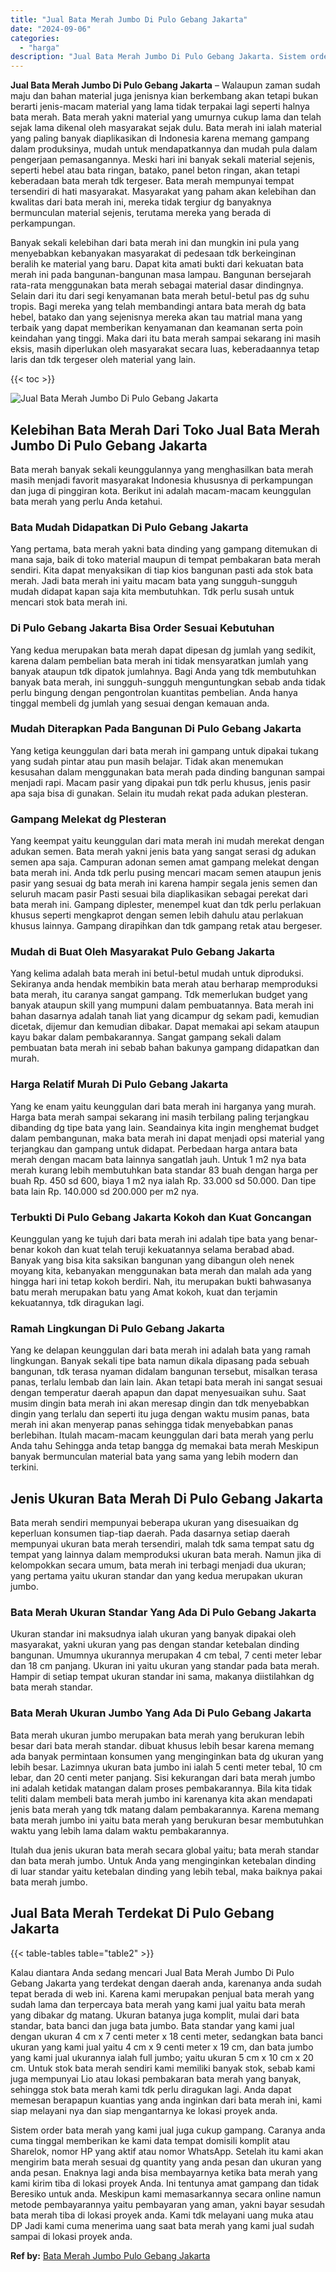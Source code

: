 ```yaml
---
title: "Jual Bata Merah Jumbo Di Pulo Gebang Jakarta"
date: "2024-09-06"
categories: 
  - "harga"
description: "Jual Bata Merah Jumbo Di Pulo Gebang Jakarta. Sistem order bata merah yang kami jual juga cukup gampang. Caranya anda cuma tinggal memberikan ke kami data te..."
---
```


**Jual Bata Merah Jumbo Di Pulo Gebang Jakarta** – Walaupun zaman sudah maju dan bahan material juga jenisnya kian berkembang akan tetapi bukan berarti jenis-macam material yang lama tidak terpakai lagi seperti halnya bata merah. Bata merah yakni material yang umurnya cukup lama dan telah sejak lama dikenal oleh masyarakat sejak dulu. Bata merah ini ialah material yang paling banyak diaplikasikan di Indonesia karena memang gampang dalam produksinya, mudah untuk mendapatkannya dan mudah pula dalam pengerjaan pemasangannya. Meski hari ini banyak sekali material sejenis, seperti hebel atau bata ringan, batako, panel beton ringan, akan tetapi keberadaan bata merah tdk tergeser. Bata merah mempunyai tempat tersendiri di hati masyarakat. Masyarakat yang paham akan kelebihan dan kwalitas dari bata merah ini, mereka tidak tergiur dg banyaknya bermunculan material sejenis, terutama mereka yang berada di perkampungan.

Banyak sekali kelebihan dari bata merah ini dan mungkin ini pula yang menyebabkan kebanyakan masyarakat di pedesaan tdk berkeinginan beralih ke material yang baru. Dapat kita amati bukti dari kekuatan bata merah ini pada bangunan-bangunan masa lampau. Bangunan bersejarah rata-rata menggunakan bata merah sebagai material dasar dindingnya. Selain dari itu dari segi kenyamanan bata merah betul-betul pas dg suhu tropis. Bagi mereka yang telah membandingi antara bata merah dg bata hebel, batako dan yang sejenisnya mereka akan tau matrial mana yang terbaik yang dapat memberikan kenyamanan dan keamanan serta poin keindahan yang tinggi. Maka dari itu bata merah sampai sekarang ini masih eksis, masih diperlukan oleh masyarakat secara luas, keberadaannya tetap laris dan tdk tergeser oleh material yang lain.

{{< toc >}}

![Jual Bata Merah Jumbo Di Pulo Gebang Jakarta](/images/jual-bata-merah-09.png)

## Kelebihan Bata Merah Dari Toko Jual Bata Merah Jumbo Di Pulo Gebang Jakarta

Bata merah banyak sekali keunggulannya yang menghasilkan bata merah masih menjadi favorit masyarakat Indonesia khususnya di perkampungan dan juga di pinggiran kota. Berikut ini adalah macam-macam keunggulan bata merah yang perlu Anda ketahui.

### Bata Mudah Didapatkan Di Pulo Gebang Jakarta

Yang pertama, bata merah yakni bata dinding yang gampang ditemukan di mana saja, baik di toko material maupun di tempat pembakaran bata merah sendiri. Kita dapat menyaksikan di tiap kios bangunan pasti ada stok bata merah. Jadi bata merah ini yaitu macam bata yang sungguh-sungguh mudah didapat kapan saja kita membutuhkan. Tdk perlu susah untuk mencari stok bata merah ini.

### Di Pulo Gebang Jakarta Bisa Order Sesuai Kebutuhan

Yang kedua merupakan bata merah dapat dipesan dg jumlah yang sedikit, karena dalam pembelian bata merah ini tidak mensyaratkan jumlah yang banyak ataupun tdk dipatok jumlahnya. Bagi Anda yang tdk membutuhkan banyak bata merah, ini sungguh-sungguh menguntungkan sebab anda tidak perlu bingung dengan pengontrolan kuantitas pembelian. Anda hanya tinggal membeli dg jumlah yang sesuai dengan kemauan anda.

### Mudah Diterapkan Pada Bangunan Di Pulo Gebang Jakarta

Yang ketiga keunggulan dari bata merah ini gampang untuk dipakai tukang yang sudah pintar atau pun masih belajar. Tidak akan menemukan kesusahan dalam menggunakan bata merah pada dinding bangunan sampai menjadi rapi. Macam pasir yang dipakai pun tdk perlu khusus, jenis pasir apa saja bisa di gunakan. Selain itu mudah rekat pada adukan plesteran.

### Gampang Melekat dg Plesteran

Yang keempat yaitu keunggulan dari mata merah ini mudah merekat dengan adukan semen. Bata merah yakni jenis bata yang sangat serasi dg adukan semen apa saja. Campuran adonan semen amat gampang melekat dengan bata merah ini. Anda tdk perlu pusing mencari macam semen ataupun jenis pasir yang sesuai dg bata merah ini karena hampir segala jenis semen dan seluruh macam pasir Pasti sesuai bila diaplikasikan sebagai perekat dari bata merah ini. Gampang diplester, menempel kuat dan tdk perlu perlakuan khusus seperti mengkaprot dengan semen lebih dahulu atau perlakuan khusus lainnya. Gampang dirapihkan dan tdk gampang retak atau bergeser.

### Mudah di Buat Oleh Masyarakat Pulo Gebang Jakarta

Yang kelima adalah bata merah ini betul-betul mudah untuk diproduksi. Sekiranya anda hendak membikin bata merah atau berharap memproduksi bata merah, itu caranya sangat gampang. Tdk memerlukan budget yang banyak ataupun skill yang mumpuni dalam pembuatannya. Bata merah ini bahan dasarnya adalah tanah liat yang dicampur dg sekam padi, kemudian dicetak, dijemur dan kemudian dibakar. Dapat memakai api sekam ataupun kayu bakar dalam pembakarannya. Sangat gampang sekali dalam pembuatan bata merah ini sebab bahan bakunya gampang didapatkan dan murah.

### Harga Relatif Murah Di Pulo Gebang Jakarta

Yang ke enam yaitu keunggulan dari bata merah ini harganya yang murah. Harga bata merah sampai sekarang ini masih terbilang paling terjangkau dibanding dg tipe bata yang lain. Seandainya kita ingin menghemat budget dalam pembangunan, maka bata merah ini dapat menjadi opsi material yang terjangkau dan gampang untuk didapat. Perbedaan harga antara bata merah dengan macam bata lainnya sangatlah jauh. Untuk 1 m2 nya bata merah kurang lebih membutuhkan bata standar 83 buah dengan harga per buah Rp. 450 sd 600, biaya 1 m2 nya ialah Rp. 33.000 sd 50.000. Dan tipe bata lain Rp. 140.000 sd 200.000 per m2 nya.

### Terbukti Di Pulo Gebang Jakarta Kokoh dan Kuat Goncangan

Keunggulan yang ke tujuh dari bata merah ini adalah tipe bata yang benar-benar kokoh dan kuat telah teruji kekuatannya selama berabad abad. Banyak yang bisa kita saksikan bangunan yang dibangun oleh nenek moyang kita, kebanyakan menggunakan bata merah dan malah ada yang hingga hari ini tetap kokoh berdiri. Nah, itu merupakan bukti bahwasanya batu merah merupakan batu yang Amat kokoh, kuat dan terjamin kekuatannya, tdk diragukan lagi.

### Ramah Lingkungan Di Pulo Gebang Jakarta

Yang ke delapan keunggulan dari bata merah ini adalah bata yang ramah lingkungan. Banyak sekali tipe bata namun dikala dipasang pada sebuah bangunan, tdk terasa nyaman didalam bangunan tersebut, misalkan terasa panas, terlalu lembab dan lain lain. Akan tetapi bata merah ini sangat sesuai dengan temperatur daerah apapun dan dapat menyesuaikan suhu. Saat musim dingin bata merah ini akan meresap dingin dan tdk menyebabkan dingin yang terlalu dan seperti itu juga dengan waktu musim panas, bata merah ini akan menyerap panas sehingga tidak menyebabkan panas berlebihan. Itulah macam-macam keunggulan dari bata merah yang perlu Anda tahu Sehingga anda tetap bangga dg memakai bata merah Meskipun banyak bermunculan material bata yang sama yang lebih modern dan terkini.

## Jenis Ukuran Bata Merah Di Pulo Gebang Jakarta

Bata merah sendiri mempunyai beberapa ukuran yang disesuaikan dg keperluan konsumen tiap-tiap daerah. Pada dasarnya setiap daerah mempunyai ukuran bata merah tersendiri, malah tdk sama tempat satu dg tempat yang lainnya dalam memproduksi ukuran bata merah. Namun jika di kelompokkan secara umum, bata merah ini terbagi menjadi dua ukuran; yang pertama yaitu ukuran standar dan yang kedua merupakan ukuran jumbo.

### Bata Merah Ukuran Standar Yang Ada Di Pulo Gebang Jakarta

Ukuran standar ini maksudnya ialah ukuran yang banyak dipakai oleh masyarakat, yakni ukuran yang pas dengan standar ketebalan dinding bangunan. Umumnya ukurannya merupakan 4 cm tebal, 7 centi meter lebar dan 18 cm panjang. Ukuran ini yaitu ukuran yang standar pada bata merah. Hampir di setiap tempat ukuran standar ini sama, makanya diistilahkan dg bata merah standar.

### Bata Merah Ukuran Jumbo Yang Ada Di Pulo Gebang Jakarta

Bata merah ukuran jumbo merupakan bata merah yang berukuran lebih besar dari bata merah standar. dibuat khusus lebih besar karena memang ada banyak permintaan konsumen yang menginginkan bata dg ukuran yang lebih besar. Lazimnya ukuran bata jumbo ini ialah 5 centi meter tebal, 10 cm lebar, dan 20 centi meter panjang. Sisi kekurangan dari bata merah jumbo ini adalah ketidak matangan dalam proses pembakarannya. Bila kita tidak teliti dalam membeli bata merah jumbo ini karenanya kita akan mendapati jenis bata merah yang tdk matang dalam pembakarannya. Karena memang bata merah jumbo ini yaitu bata merah yang berukuran besar membutuhkan waktu yang lebih lama dalam waktu pembakarannya.

Itulah dua jenis ukuran bata merah secara global yaitu; bata merah standar dan bata merah jumbo. Untuk Anda yang menginginkan ketebalan dinding di luar standar yaitu ketebalan dinding yang lebih tebal, maka baiknya pakai bata merah jumbo.

## Jual Bata Merah Terdekat Di Pulo Gebang Jakarta

{{< table-tables table="table2" >}}

Kalau diantara Anda sedang mencari Jual Bata Merah Jumbo Di Pulo Gebang Jakarta yang terdekat dengan daerah anda, karenanya anda sudah tepat berada di web ini. Karena kami merupakan penjual bata merah yang sudah lama dan terpercaya bata merah yang kami jual yaitu bata merah yang dibakar dg matang. Ukuran batanya juga komplit, mulai dari bata standar, bata banci dan juga bata jumbo. Bata standar yang kami jual dengan ukuran 4 cm x 7 centi meter x 18 centi meter, sedangkan bata banci ukuran yang kami jual yaitu 4 cm x 9 centi meter x 19 cm, dan bata jumbo yang kami jual ukurannya ialah full jumbo; yaitu ukuran 5 cm x 10 cm x 20 cm. Untuk stok bata merah sendiri kami memiliki banyak stok, sebab kami juga mempunyai Lio atau lokasi pembakaran bata merah yang banyak, sehingga stok bata merah kami tdk perlu diragukan lagi. Anda dapat memesan berapapun kuantias yang anda inginkan dari bata merah ini, kami siap melayani nya dan siap mengantarnya ke lokasi proyek anda.

Sistem order bata merah yang kami jual juga cukup gampang. Caranya anda cuma tinggal memberikan ke kami data tempat domisili komplit atau Sharelok, nomor HP yang aktif atau nomor WhatsApp. Setelah itu kami akan mengirim bata merah sesuai dg quantity yang anda pesan dan ukuran yang anda pesan. Enaknya lagi anda bisa membayarnya ketika bata merah yang kami kirim tiba di lokasi proyek Anda. Ini tentunya amat gampang dan tidak Beresiko untuk anda. Meskipun kami memasarkannya secara online namun metode pembayarannya yaitu pembayaran yang aman, yakni bayar sesudah bata merah tiba di lokasi proyek anda. Kami tdk melayani uang muka atau DP Jadi kami cuma menerima uang saat bata merah yang kami jual sudah sampai di lokasi proyek anda.

**Ref by:** [Bata Merah Jumbo Pulo Gebang Jakarta](https://id.wikipedia.org/wiki/Bata)

